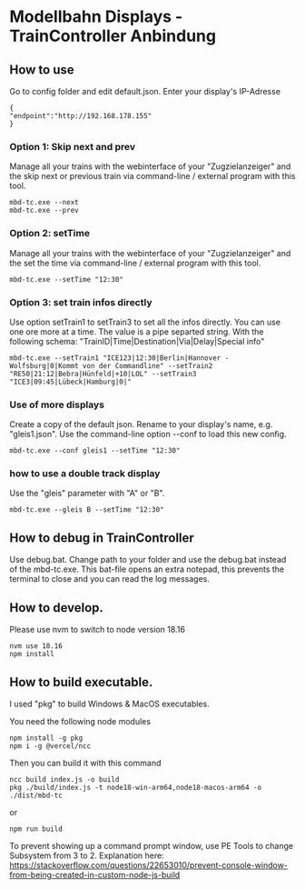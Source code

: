 # Modellbahn Displays - TrainController Anbindung
## How to use
Go to config folder and edit default.json.
Enter your display's IP-Adresse

    {
    "endpoint":"http://192.168.178.155"
    }

### Option 1: Skip next and prev
Manage all your trains with the webinterface of your "Zugzielanzeiger" and the skip next or previous train via command-line / external program with this tool. 
    
    mbd-tc.exe --next
    mbd-tc.exe --prev

### Option 2: setTime
Manage all your trains with the webinterface of your "Zugzielanzeiger" and the set the time via command-line / external program with this tool. 
    
    mbd-tc.exe --setTime "12:30"
### Option 3: set train infos directly
Use option setTrain1 to setTrain3 to set all the infos directly. You can use one ore more at a time. The value is a pipe separted string. With the following schema: "TrainID|Time|Destination|Via|Delay|Special info"
 
    
    mbd-tc.exe --setTrain1 "ICE123|12:30|Berlin|Hannover - Wolfsburg|0|Kommt von der Commandline" --setTrain2 "RE50|21:12|Bebra|Hünfeld|+10|LOL" --setTrain3 "ICE3|09:45|Lübeck|Hamburg|0|"

### Use of more displays
Create a copy of the default json. Rename to your display's name, e.g. "gleis1.json". Use the command-line option --conf to load this new config.

    mbd-tc.exe --conf gleis1 --setTime "12:30"

### how to use a double track display
Use the "gleis" parameter with "A" or "B".

    mbd-tc.exe --gleis B --setTime "12:30"

## How to debug in TrainController
Use debug.bat. Change path to your folder and use the debug.bat instead of the mbd-tc.exe. 
This bat-file opens an extra notepad, this prevents the terminal to close and you can read the log messages.

## How to develop.
Please use nvm to switch to node version 18.16
    
    nvm use 18.16
    npm install



## How to build executable.
I used "pkg" to build Windows & MacOS executables.

You need the following node modules
 
    npm install -g pkg
    npm i -g @vercel/ncc

Then you can build it with this command

    ncc build index.js -o build
    pkg ./build/index.js -t node18-win-arm64,node18-macos-arm64 -o ./dist/mbd-tc
or 
    
    npm run build

To prevent showing up a command prompt window, use PE Tools to change Subsystem from 3 to 2.
Explanation here:
https://stackoverflow.com/questions/22653010/prevent-console-window-from-being-created-in-custom-node-js-build